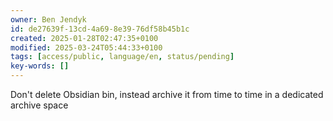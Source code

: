 ```yaml
---
owner: Ben Jendyk
id: de27639f-13cd-4a69-8e39-76df58b45b1c
created: 2025-01-28T02:47:35+0100
modified: 2025-03-24T05:44:33+0100
tags: [access/public, language/en, status/pending]
key-words: []
---
```


Don't delete Obsidian bin, instead archive it from time to time in a dedicated archive space